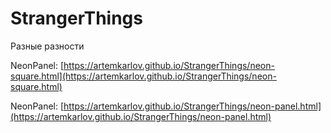 # StrangerThings
Разные разности

NeonPanel: [https://artemkarlov.github.io/StrangerThings/neon-square.html](https://artemkarlov.github.io/StrangerThings/neon-square.html)

NeonPanel: [https://artemkarlov.github.io/StrangerThings/neon-panel.html](https://artemkarlov.github.io/StrangerThings/neon-panel.html)
